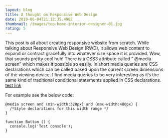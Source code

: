 ```yaml
---
layout: blog
title: A thought on Responsive Web Design
date: 2019-06-04T21:12:35.490Z
thumbnail: /images/top-home-interior-designer-01.jpg
rating: 5
---
```

This post is all about creating responsive website from scratch. While talking about Responsive Web Design (RWD), it allows web content to expand or contract gracefully into whatever size space it is provided. Wow, that sounds pretty cool huh! There is a CSS3 attribute called “ @media screen” which makes it possible so easily. In short media queries are CSS declarations which can be called based upon the current screen dimensions of the viewing device. I find media queries to be very interesting as it’s the same kind of traditional conditional statements applied in CSS declarations. [test link ](https://www.upenpanging.in)

For example see the below code:

```
@media screen and (min-width:320px) and (max-width:480px) {
  /*Style declarations for this width range */
}
```

```
function Button () {
  console.log('Test console');
}
```